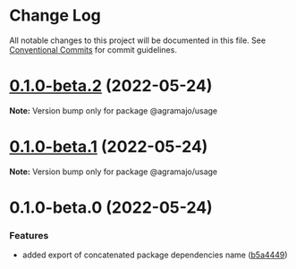 # Change Log

All notable changes to this project will be documented in this file.
See [Conventional Commits](https://conventionalcommits.org) for commit guidelines.

# [0.1.0-beta.2](https://github.com/agramajo/test/compare/@agramajo/usage@0.1.0-beta.1...@agramajo/usage@0.1.0-beta.2) (2022-05-24)

**Note:** Version bump only for package @agramajo/usage





# [0.1.0-beta.1](https://github.com/agramajo/test/compare/@agramajo/usage@0.1.0-beta.0...@agramajo/usage@0.1.0-beta.1) (2022-05-24)

**Note:** Version bump only for package @agramajo/usage





# 0.1.0-beta.0 (2022-05-24)


### Features

* added export of concatenated package dependencies name ([b5a4449](https://github.com/agramajo/test/commit/b5a444923bcb7388e05bdf24e12d83b56a6c961a))
